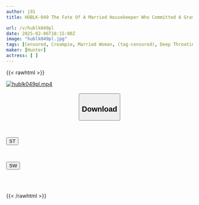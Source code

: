 ```yaml
---
author: j91
title: HUBLK-049 The Fate Of A Married Housekeeper Who Committed A Grave Sin And Was Forced To Sign A Contract Of Absolute Obedience...

url: /v/hublk049pl
date: 2025-02-06T18:15:00Z
image: "hublk049pl.jpg"
tags: [Censored, Creampie, Married Woman, (tag-censored), Deep Throating, Drug	]
maker: [Hunter]
actress: [ ]
---
```



{{< rawhtml >}}

<div class="video" data-videoid="KZm2BZbMgBI0R7w">
    <a href="javascript:;">
        <img src="/v/hublk049pl/hublk049pl.jpg" width="WIDTH" height="HEIGHT" alt="hublk049pl.mp4" loading="lazy">
    </a>
</div>

<script type="text/javascript" src="https://j91.asia/asset/on-demand-st.js"></script>

<br>
  <link rel="stylesheet" href="https://j91.asia/asset/bs5.css">
  
  <center>
  <button class="btn btn-primary" type="button" data-bs-toggle="collapse" data-bs-target=".multi-collapse" aria-expanded="false" aria-controls="multiCollapseExample1 multiCollapseExample2"><h2>Download</h2></button></center>
</p>
<div class="row">
  <div class="col">
    <div class="collapse multi-collapse" id="multiCollapseExample1">
      <div class="card card-body">
	      	      <br>
<div class="buttons">  
<p><a href="/v/hublk049pl/st.html" target="_blank"><button class="btn-hover color-3"><i class="fa fa-download"></i> ST</button></a></p></div>
    </div>
  </div>
</div>
  <div class="col">
    <div class="collapse multi-collapse" id="multiCollapseExample2">
      <div class="card card-body">
	      <br>
<div class="buttons">
<p><a href="/v/hublk049pl/sw.html" target="_blank"><button class="btn-hover color-2"><i class="fa fa-download"></i> SW</button></a></p></div>
<br><br>
      </div>
    </div>
  </div>
</div>

{{< /rawhtml >}}